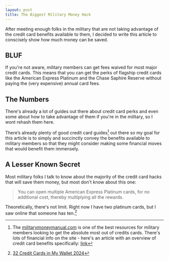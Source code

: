 ```yaml
---
layout: post
title: The Biggest Military Money Hack
---
```

After meeting enough folks in the military that are not taking advantage of the credit card benefits available to them, I decided to write this article to conscisely show how much money can be saved. 

## BLUF
If you're not aware, military members can get fees waived for most major credit cards. This means that you can get the perks of flagship credit cards like the American Express Platinum and the Chase Saphire Reserve without paying the (very expensive) annual card fees.

## The Numbers
There's already a lot of guides out there about credit card perks and even some about how to take advantage of them if you're in the military, so I wont rehash them here.

There’s already plenty of good credit card guides[^1] out there so my goal for this article is to simply and succinctly convey the benefits available to military members so that they might consider making some financial moves that would benefit them immensely.

<div id="benefits_sankey"></div>
<div id="benefits_2plat_sankey"></div>

<script src='https://cdn.plot.ly/plotly-2.29.1.min.js'></script>
<script src='./assets/js/sankeyfier.js'></script>
<script src='./assets/js/card_benefits.js'></script>

## A Lesser Known Secret
Most military folks I talk to know about the majority of the credit card hacks that will save them money, but most don't know about this one:

> You can open multiple American Express Platinum cards, for no additional cost, thereby multiplying all the rewards.

Theoretically, there's not limit. Right now I have two platinum cards, but I saw online that someone has ten.[^2]

<script src='./assets/js/card_benefits_2plat.js'></script>

[^1]: The [militarymoneymanual.com](https://militarymoneymanual.com/) is one of the best resources for military members looking to get the absolute most out of credits cards. There's lots of financial info on the site - here's an article with an overview of credit card benefits specifically: [link](https://militarymoneymanual.com/best-credit-cards-military/)
[^2]: [32 Credit Cards in My Wallet 2024](https://militarymoneymanual.com/current-credit-cards/)